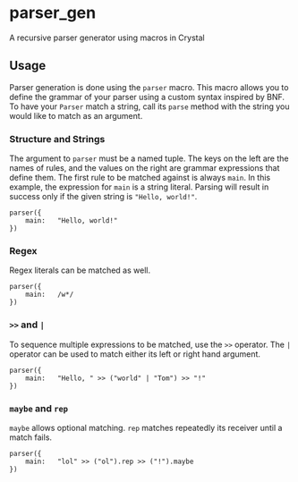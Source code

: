 # parser_gen
A recursive parser generator using macros in Crystal

## Usage
Parser generation is done using the `parser` macro. This macro allows you to define the grammar of your parser using a custom syntax inspired by BNF. To have your `Parser` match a string, call its `parse` method with the string you would like to match as an argument.

### Structure and Strings
The argument to `parser` must be a named tuple. The keys on the left are the names of rules, and the values on the right are grammar expressions that define them. The first rule to be matched against is always `main`. In this example, the expression for `main` is a string literal. Parsing will result in success only if the given string is `"Hello, world!"`.

```crystal
parser({
    main:   "Hello, world!"
})
```

### Regex
Regex literals can be matched as well.
```crystal
parser({
    main:   /w*/
})
```
### `>>` and `|`
To sequence multiple expressions to be matched, use the `>>` operator. The `|` operator can be used to match either its left or right hand argument.
```crystal
parser({
    main:   "Hello, " >> ("world" | "Tom") >> "!"
})
```

### `maybe` and `rep`
`maybe` allows optional matching. `rep` matches repeatedly its receiver until a match fails.
```crystal
parser({
    main:   "lol" >> ("ol").rep >> ("!").maybe
})
```
